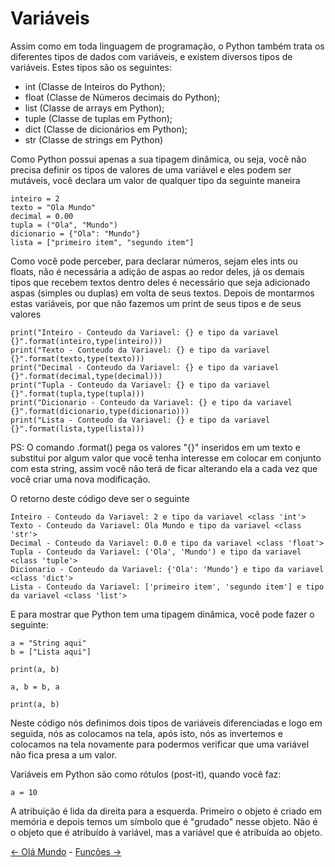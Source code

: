 # Variáveis

Assim como em toda linguagem de programação, o Python também trata os diferentes tipos de dados com variáveis, e existem diversos tipos de variáveis. Estes tipos são os seguintes:

 - int (Classe de Inteiros do Python);
 - float (Classe de Números decimais do Python);
 - list (Classe de arrays em Python);
 - tuple (Classe de tuplas em Python);
 - dict (Classe de dicionários em Python);
 - str (Classe de strings em Python)
 
 Como Python possui apenas a sua tipagem dinâmica, ou seja, você não precisa definir os tipos de valores de uma variável e eles podem ser mutáveis, você declara um valor de qualquer tipo da seguinte maneira
 
```
inteiro = 2
texto = "Ola Mundo"
decimal = 0.00
tupla = ("Ola", "Mundo")
dicionario = {"Ola": "Mundo"}
lista = ["primeiro item", "segundo item"]
```

Como você pode perceber, para declarar números, sejam eles ints ou floats, não é necessária a adição de aspas ao redor deles, já os demais tipos que recebem textos dentro deles é necessário que seja adicionado aspas (simples ou duplas) em volta de seus textos.
Depois de montarmos estas variáveis, por que não fazemos um print de seus tipos e de seus valores 

```
print("Inteiro - Conteudo da Variavel: {} e tipo da variavel {}".format(inteiro,type(inteiro)))
print("Texto - Conteudo da Variavel: {} e tipo da variavel {}".format(texto,type(texto)))
print("Decimal - Conteudo da Variavel: {} e tipo da variavel {}".format(decimal,type(decimal)))
print("Tupla - Conteudo da Variavel: {} e tipo da variavel {}".format(tupla,type(tupla)))
print("Dicionario - Conteudo da Variavel: {} e tipo da variavel {}".format(dicionario,type(dicionario)))
print("Lista - Conteudo da Variavel: {} e tipo da variavel {}".format(lista,type(lista)))
```

PS: O comando .format() pega os valores "{}" inseridos em um texto e substitui por algum valor que você tenha interesse em colocar em conjunto com esta string, assim você não terá de ficar alterando ela a cada vez que você criar uma nova modificação.

O retorno deste código deve ser o seguinte

```
Inteiro - Conteudo da Variavel: 2 e tipo da variavel <class 'int'>
Texto - Conteudo da Variavel: Ola Mundo e tipo da variavel <class 'str'>
Decimal - Conteudo da Variavel: 0.0 e tipo da variavel <class 'float'>
Tupla - Conteudo da Variavel: ('Ola', 'Mundo') e tipo da variavel <class 'tuple'>
Dicionario - Conteudo da Variavel: {'Ola': 'Mundo'} e tipo da variavel <class 'dict'>
Lista - Conteudo da Variavel: ['primeiro item', 'segundo item'] e tipo da variavel <class 'list'>
```

E para mostrar que Python tem uma tipagem dinâmica, você pode fazer o seguinte:

```
a = "String aqui"
b = ["Lista aqui"]

print(a, b)

a, b = b, a

print(a, b)
```

Neste código nós definimos dois tipos de variáveis diferenciadas e logo em seguida, nós as colocamos na tela, após isto, nós as invertemos e colocamos na tela novamente para podermos verificar que uma variável não fica presa a um valor.

Variáveis em Python são como rótulos (post-it), quando você faz:

```
a = 10
```

A atribuição é lida da direita para a esquerda. Primeiro o objeto é criado em memória e depois temos um símbolo que é "grudado" nesse objeto. Não é o objeto que é atribuído à variável, mas a variável que é atribuída ao objeto.

[<- Olá Mundo](ola-mundo.md) - [Funções ->](funcoes.md)
